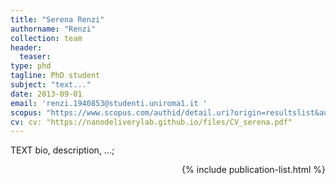 ```yaml
---
title: "Serena Renzi"
authorname: "Renzi"
collection: team
header: 
  teaser: 
type: phd
tagline: PhD student
subject: "text..."
date: 2013-09-01
email: 'renzi.1940853@studenti.uniroma1.it '
scopus: "https://www.scopus.com/authid/detail.uri?origin=resultslist&authorId=57220102002&zone="
cv: cv: "https://nanodeliverylab.github.io/files/CV_serena.pdf"
---
```



<p align= "justify">

TEXT bio, description, ...; <br>

<div style="text-align: right"> 

{% include publication-list.html %}
